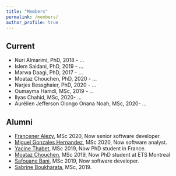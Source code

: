 ```yaml
---
title: "Members"
permalink: /members/
author_profile: true
---
```


## Current

  - Nuri Almarimi, PhD, 2018 - ...
  - Islem Saidani, PhD, 2019 - ...
  - Marwa Daagi, PhD, 2017 - ...
  - Moataz Chouchen, PhD, 2020 - ...
  - Narjes Bessghaier, PhD, 2020 - ...
  - Oumayma Hamdi, MSc, 2019 - ...
  - Ilyas Chahid, MSc, 2020- ...
  - Aurélien Jefferson Olongo Onana Noah, MSc, 2020- ...


## Alumni
 - [Francener Alezy](https://github.com/alezyy), MSc 2020, Now senior software developer.
 - [Miguel Gonzales Hernandez](https://www.linkedin.com/in/miguel-gonzales-805801131/), MSc 2020, Now software analyst.
 - [Yacine Thabet](https://www.linkedin.com/in/yacine-thabet/?originalSubdomain=ca), MSc 2019, Now PhD student in France.
 - [Moataz Chouchen](https://www.linkedin.com/in/moataz-chouchen/), MSc 2019, Now PhD student at ETS Montreal
 - [Safouane Bani](https://ca.linkedin.com/in/safouen-bani-1a1665106), MSc 2019, Now software developer.
 - [Sabrine Boukharata](https://www.linkedin.com/in/sabrine-boukharata-aa452396/?originalSubdomain=tn), MSc, 2019. 
  



